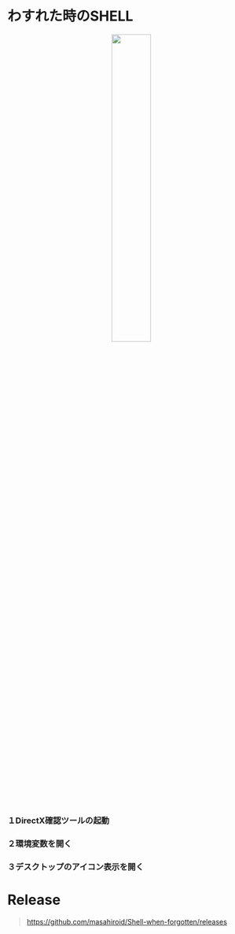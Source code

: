# わすれた時のSHELL

<center><img border="0" width="40%" height="40%" alt="" src="https://kanamesolutions.ciao.jp/github_img/capture_06202022_040649.png"></center>

### １DirectX確認ツールの起動　

### ２環境変数を開く

### ３デスクトップのアイコン表示を開く

# Release

> https://github.com/masahiroid/Shell-when-forgotten/releases
